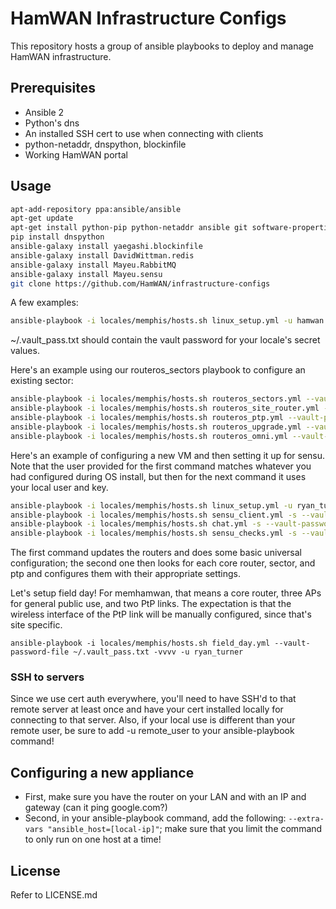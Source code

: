 # HamWAN Infrastructure Configs
This repository hosts a group of ansible playbooks to deploy and manage HamWAN infrastructure.

## Prerequisites
* Ansible 2
* Python's dns
* An installed SSH cert to use when connecting with clients
* python-netaddr, dnspython, blockinfile
* Working HamWAN portal

## Usage
```bash
apt-add-repository ppa:ansible/ansible
apt-get update
apt-get install python-pip python-netaddr ansible git software-properties-common -y
pip install dnspython
ansible-galaxy install yaegashi.blockinfile
ansible-galaxy install DavidWittman.redis
ansible-galaxy install Mayeu.RabbitMQ
ansible-galaxy install Mayeu.sensu
git clone https://github.com/HamWAN/infrastructure-configs
```

A few examples:
```bash
ansible-playbook -i locales/memphis/hosts.sh linux_setup.yml -u hamwan -k -K -s --vault-password-file ~/.vault_pass.txt -vvvv --limit voip.leb.memhamwan.net
```
~/.vault_pass.txt should contain the vault password for your locale's secret values.

Here's an example using our routeros_sectors playbook to configure an existing sector:
```bash
ansible-playbook -i locales/memphis/hosts.sh routeros_sectors.yml --vault-password-file ~/.vault_pass.txt -vvvv --limit omn2.azo.memhamwan.net
ansible-playbook -i locales/memphis/hosts.sh routeros_site_router.yml --vault-password-file ~/.vault_pass.txt -vvvv --limit r1.mno.memhamwan.net
ansible-playbook -i locales/memphis/hosts.sh routeros_ptp.yml --vault-password-file ~/.vault_pass.txt -vvvv --limit ptpleb.hil.memhamwan.net
ansible-playbook -i locales/memphis/hosts.sh routeros_upgrade.yml --vault-password-file ~/.vault_pass.txt -vvvv
ansible-playbook -i locales/memphis/hosts.sh routeros_omni.yml --vault-password-file ~/.vault_pass.txt -vvvv --limit omn1.leb.memhamwan.net
```

Here's an example of configuring a new VM and then setting it up for sensu. Note that the user provided for the first command matches whatever you had configured during OS install, but then for the next command it uses your local user and key.
```bash
ansible-playbook -i locales/memphis/hosts.sh linux_setup.yml -u ryan_turner -k -K -s --vault-password-file ~/.vault_pass.txt -vvvv --limit eden.mno.memhamwan.net
ansible-playbook -i locales/memphis/hosts.sh sensu_client.yml -s --vault-password-file ~/.vault_pass.txt -vvvv --limit eden.mno.memhamwan.net
ansible-playbook -i locales/memphis/hosts.sh chat.yml -s --vault-password-file ~/.vault_pass.txt -vvvv --limit chat.mno.memhamwan.net
ansible-playbook -i locales/memphis/hosts.sh sensu_checks.yml -s --vault-password-file ~/.vault_pass.txt -vvvv --limit monitor.mno.memhamwan.net
```
The first command updates the routers and does some basic universal configuration; the second one then looks for each core router, sector, and ptp and configures them with their appropriate settings.

Let's setup field day! For memhamwan, that means a core router, three APs for general public use, and two PtP links. The expectation is that the wireless interface of the PtP link will be manually configured, since that's site specific.
```base
ansible-playbook -i locales/memphis/hosts.sh field_day.yml --vault-password-file ~/.vault_pass.txt -vvvv -u ryan_turner
```

### SSH to servers
Since we use cert auth everywhere, you'll need to have SSH'd to that remote server at least once and have your cert installed locally for connecting to that server. Also, if your local use is different than your remote user, be sure to add -u remote_user to your ansible-playbook command!

## Configuring a new appliance
* First, make sure you have the router on your LAN and with an IP and gateway (can it ping google.com?)
* Second, in your ansible-playbook command, add the following: ```--extra-vars "ansible_host=[local-ip]"```; make sure that you limit the command to only run on one host at a time!

## License
Refer to LICENSE.md
